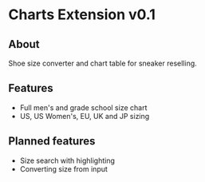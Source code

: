 # Charts Extension v0.1

## About
Shoe size converter and chart table for sneaker reselling.

## Features
-  Full men's and grade school size chart
-  US, US Women's, EU, UK and JP sizing

## Planned features
- Size search with highlighting
- Converting size from input
